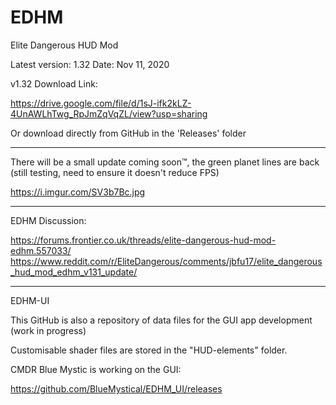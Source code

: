 # EDHM
Elite Dangerous HUD Mod

Latest version: 1.32
Date: Nov 11, 2020

v1.32 Download Link:

https://drive.google.com/file/d/1sJ-ifk2kLZ-4UnAWLhTwg_RpJmZqVqZL/view?usp=sharing

Or download directly from GitHub in the 'Releases' folder


-------------------------------------------------------------------------
There will be a small update coming soon™, the green planet lines are back (still testing, need to ensure it doesn't reduce FPS)

https://i.imgur.com/SV3b7Bc.jpg


-------------------------------------------------------------------------
EDHM Discussion:

https://forums.frontier.co.uk/threads/elite-dangerous-hud-mod-edhm.557033/
https://www.reddit.com/r/EliteDangerous/comments/jbfu17/elite_dangerous_hud_mod_edhm_v131_update/


-------------------------------------------------------------------------
EDHM-UI

This GitHub is also a repository of data files for the GUI app development (work in progress)

Customisable shader files are stored in the "HUD-elements" folder.

CMDR Blue Mystic is working on the GUI:

https://github.com/BlueMystical/EDHM_UI/releases
